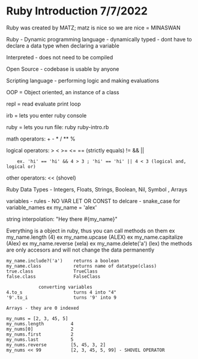 # Ruby Introduction 7/7/2022

Ruby was created by MATZ; matz is nice so we are nice = MINASWAN

Ruby - Dynamic programming language - dynamically typed - dont have to declare a data type when declaring a variable

Interpreted - does not need to be compiled 

Open Source - codebase is usable by anyone

Scripting language - performing logic and making evaluations

OOP = Object oriented, an instance of a class


repl = read evaluate print loop

irb = lets you enter ruby console

ruby = lets you run file: ruby ruby-intro.rb

math operators: + - * / ** % 

logical operators: > < >= <= == (strictly equals) != && || 

        ex. 'hi' == 'hi' && 4 > 3 ; 'hi' == 'hi' || 4 < 3 (logical and, logical or)

other operators: << (shovel)

Ruby Data Types - Integers, Floats, Strings, Boolean,  Nil, Symbol , Arrays

variables - rules - NO VAR LET OR CONST to delcare - snake_case for variable_names 
    ex my_name = 'alex' 

string interpolation: "Hey there #{my_name}"

Everything is a object in ruby, thus you can call methods on them
    ex my_name.length       (4)
    ex my_name.upcase       (ALEX)
    ex my_name.capitalize   (Alex)
    ex my_name.reverse      (xela)
    ex my_name.delete('a')  (lex)
the methods are only accesors and will not change the data permanently

    my_name.include?('a')    returns a boolean
    my_name.class            returns name of datatype(class)
    true.class               TrueClass
    false.class              FalseClass

                converting variables
    4.to_s                   turns 4 into "4"
    '9'.to_i                 turns '9' into 9

    Arrays - they are 0 indexed

    my_nums = [2, 3, 45, 5]
    my_nums.length          4
    my_nums[0]              2
    my_nums.first           2
    my_nums.last            5
    my_nums.reverse         [5, 45, 3, 2]
    my_nums << 99           [2, 3, 45, 5, 99] - SHOVEL OPERATOR


